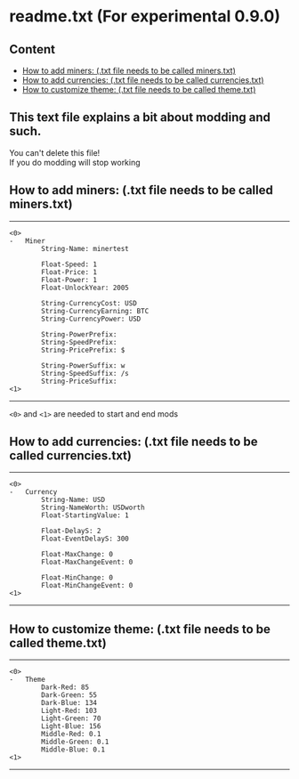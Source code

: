 # readme.txt (For experimental 0.9.0)  
  
## Content
* [How to add miners: (.txt file needs to be called miners.txt)](#general-info)
* [How to add currencies: (.txt file needs to be called currencies.txt)](#general-info)
* [How to customize theme: (.txt file needs to be called theme.txt)](#general-info)
  
## This text file explains a bit about modding and such. 
You can't delete this file!  
If you do modding will stop working  
  
  
## How to add miners: (.txt file needs to be called miners.txt)  
  
  
___
```
<0>
- 	Miner
		String-Name: minertest

		Float-Speed: 1
		Float-Price: 1
		Float-Power: 1
		Float-UnlockYear: 2005

		String-CurrencyCost: USD
		String-CurrencyEarning: BTC
		String-CurrencyPower: USD

		String-PowerPrefix:
		String-SpeedPrefix:
		String-PricePrefix: $

		String-PowerSuffix: w
		String-SpeedSuffix: /s
		String-PriceSuffix:
<1>
```

___

 `<0>` and `<1>` are needed to start and end mods

  
## How to add currencies: (.txt file needs to be called currencies.txt)  
___
```
<0>
- 	Currency
		String-Name: USD
		String-NameWorth: USDworth
		Float-StartingValue: 1

		Float-DelayS: 2
		Float-EventDelayS: 300

		Float-MaxChange: 0
		Float-MaxChangeEvent: 0

		Float-MinChange: 0
		Float-MinChangeEvent: 0
<1>
```
___

## How to customize theme: (.txt file needs to be called theme.txt)  
___
```
<0>
- 	Theme
		Dark-Red: 85
		Dark-Green: 55
		Dark-Blue: 134
		Light-Red: 103
		Light-Green: 70
		Light-Blue: 156
		Middle-Red: 0.1
		Middle-Green: 0.1
		Middle-Blue: 0.1
<1>
```
___

